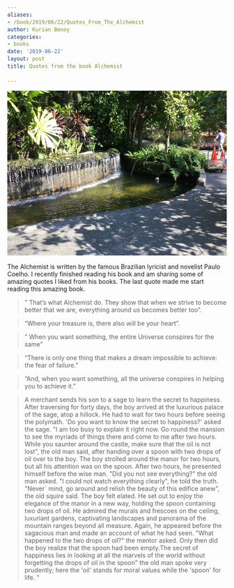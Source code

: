 ```yaml
---
aliases:
- /book/2019/06/22/Quotes_From_The_Alchemist
author: Kurian Benoy
categories:
- books
date: '2019-06-22'
layout: post
title: Quotes from the book Alchemist

---
```


![Singaporean travels](/posts/images/fossasia_summit_2019/gardens_1.jpg)

The Alchemist is written by the famous Brazilian lyricist and novelist Paulo
Coelho. I recently finished reading his book and am sharing some of amazing
quotes I liked from his books. The last quote made me start reading this amazing
book.

>” That’s what Alchemist do. They show that when we strive to become better that
>we are, everything around us becomes better too”.

> “Where your treasure is, there also will be your heart”.

>” When you want something, the entire Universe conspires for the same”

>“There is only one thing that makes a dream impossible to achieve: the fear of
>failure.”

> “And, when you want something, all the universe conspires in helping you to
> achieve it.”

> A merchant sends his son to a sage to learn the secret to happiness. After
> traversing for forty days, the boy arrived at the luxurious palace of the
> sage, atop a hillock. He had to wait for two hours before seeing the polymath.
> 'Do you want to know the secret to happiness?' asked the sage. "I am too busy
> to explain it right now. Go round the mansion to see the myriads of things
> there and come to me after two hours. While you saunter around the castle,
> make sure that the oil is not lost", the old man said, after handing over a
> spoon with two drops of oil over to the boy. The boy strolled around the manor
> for two hours, but all his attention was on the spoon. After two hours, he
> presented himself before the wise man. "Did you not see everything?" the old
> man asked. "I could not watch everything clearly", he told the truth. "Never`
> mind, go around and relish the beauty of this edifice anew", the old squire
> said. The boy felt elated. He set out to enjoy the elegance of the manor in a
> new way, holding the spoon containing two drops of oil. He admired the murals
> and frescoes on the ceiling, luxuriant gardens, captivating landscapes and
> panorama of the mountain ranges beyond all measure. Again, he appeared before
> the sagacious man and made an account of what he had seen. "What happened to
> the two drops of oil?" the mentor asked. Only then did the boy realize that
> the spoon had been empty.The secret of happiness lies in looking at all the
> marvels of the world without forgetting the drops of oil in the spoon" the old
> man spoke very prudently; here the 'oil' stands for moral values while the
> 'spoon' for life. "

